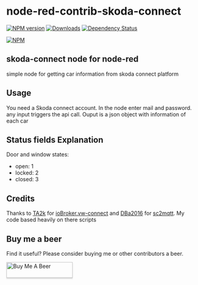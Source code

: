 
# node-red-contrib-skoda-connect

[![NPM version](http://img.shields.io/npm/v/node-red-contrib-skoda-connect.svg)](https://www.npmjs.com/package/node-red-contrib-skoda-connect)
[![Downloads](https://img.shields.io/npm/dm/node-red-contrib-skoda-connect.svg)](https://www.npmjs.com/package/node-red-contrib-skoda-connect)
[![Dependency Status](https://img.shields.io/david/MartinGris/node-red-contrib-skoda-connect.svg)](https://david-dm.org/MartinGris/node-red-contrib-skoda-connect)

[![NPM](https://nodei.co/npm/node-red-contrib-skoda-connect.png?compact=true)](https://nodei.co/npm/node-red-contrib-skoda-connect/)

## skoda-connect node for node-red

simple node for getting car information from skoda connect platform


## Usage

You need a Skoda connect account. In the node enter mail and password. any input triggers the api call. Ouput is a json object with information of each car

## Status fields Explanation

Door and window states:

-   open: 1
-   locked: 2
-   closed: 3

## Credits
Thanks to [TA2k](https://github.com/TA2k) for [ioBroker.vw-connect](https://github.com/TA2k/ioBroker.vw-connect) and [DBa2016](https://github.com/DBa2016) for [sc2mqtt](https://github.com/DBa2016/sc2mqtt).
My code based heavily on there scripts

## Buy me a beer
Find it useful? Please consider buying me or other contributors a beer.

<a href="https://www.buymeacoffee.com/MartinGrisard" target="_blank"><img src="https://www.buymeacoffee.com/assets/img/custom_images/orange_img.png" alt="Buy Me A Beer" style="height: 41px !important;width: 174px !important;box-shadow: 0px 3px 2px 0px rgba(190, 190, 190, 0.5) !important;-webkit-box-shadow: 0px 3px 2px 0px rgba(190, 190, 190, 0.5) !important;" ></a>


